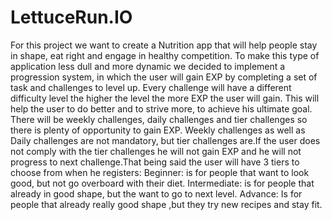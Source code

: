 # LettuceRun.IO
For this project we want to create a Nutrition app that will help people stay in shape, eat right and engage in healthy competition. To make this type of application less dull and more dynamic we decided to implement a progression system, in which the user will gain EXP by completing a set of task and challenges to level up. Every challenge will have a different difficulty level the higher the level the more EXP the user will gain. This will help the user to do better and to strive more, to achieve his ultimate goal. There will be weekly challenges, daily challenges and tier challenges so there is plenty of opportunity to gain EXP. Weekly challenges as well as Daily challenges are not mandatory, but tier challenges are.If the user does not comply with the tier challenges he will not gain EXP and he will not progress to next challenge.That being said the user will have 3 tiers to choose from when he registers: Beginner: is for people that want to look good, but not go overboard with their diet. Intermediate: is for people that already in good shape, but the want to go to next level. Advance: Is for people that already really good shape ,but they try new recipes and stay fit.

